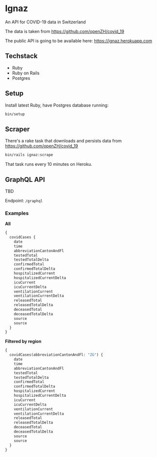 # Ignaz

An API for COVID-19 data in Switzerland

The data is taken from https://github.com/openZH/covid_19

The public API is going to be available here: https://ignaz.herokuapp.com

## Techstack

* Ruby
* Ruby on Rails
* Postgres

## Setup

Install latest Ruby, have Postgres database running:

```sh
bin/setup
```

## Scraper

There's a rake task that downloads and persists data from https://github.com/openZH/covid_19

```sh
bin/rails ignaz:scrape
```

That task runs every 10 minutes on Heroku.

## GraphQL API

TBD

Endpoint: `/graphql`

### Examples

**All**

```graphql
{
  covidCases {
    date
    time
    abbreviationCantonAndFl
    testedTotal
    testedTotalDelta
    confirmedTotal
    confirmedTotalDelta
    hospitalizedCurrent
    hospitalizedCurrentDelta
    icuCurrent
    icuCurrentDelta
    ventilationCurrent
    ventilationCurrentDelta
    releasedTotal
    releasedTotalDelta
    deceasedTotal
    deceasedTotalDelta
    source
    source
  }
}
```

**Filtered by region**

```graphql
{
  covidCases(abbreviationCantonAndFl: "ZG") {
    date
    time
    abbreviationCantonAndFl
    testedTotal
    testedTotalDelta
    confirmedTotal
    confirmedTotalDelta
    hospitalizedCurrent
    hospitalizedCurrentDelta
    icuCurrent
    icuCurrentDelta
    ventilationCurrent
    ventilationCurrentDelta
    releasedTotal
    releasedTotalDelta
    deceasedTotal
    deceasedTotalDelta
    source
    source
  }
}
```
